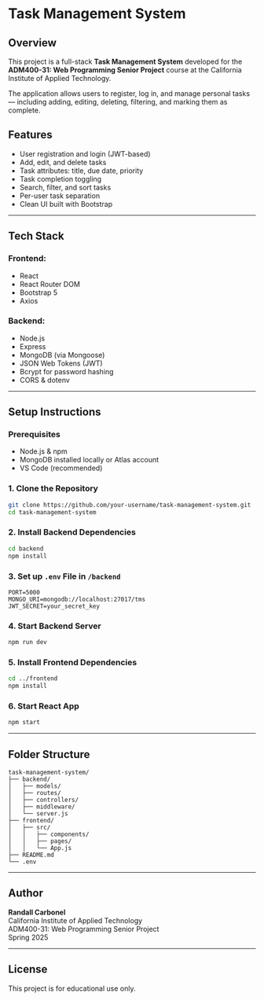 # Task Management System

## Overview

This project is a full-stack **Task Management System** developed for the **ADM400-31: Web Programming Senior Project** course at the California Institute of Applied Technology.

The application allows users to register, log in, and manage personal tasks — including adding, editing, deleting, filtering, and marking them as complete.

## Features

- User registration and login (JWT-based)
- Add, edit, and delete tasks
- Task attributes: title, due date, priority
- Task completion toggling
- Search, filter, and sort tasks
- Per-user task separation
- Clean UI built with Bootstrap

---

## Tech Stack

### Frontend:

- React
- React Router DOM
- Bootstrap 5
- Axios

### Backend:

- Node.js
- Express
- MongoDB (via Mongoose)
- JSON Web Tokens (JWT)
- Bcrypt for password hashing
- CORS & dotenv

---

## Setup Instructions

### Prerequisites

- Node.js & npm
- MongoDB installed locally or Atlas account
- VS Code (recommended)

### 1. Clone the Repository

```bash
git clone https://github.com/your-username/task-management-system.git
cd task-management-system
```

### 2. Install Backend Dependencies

```bash
cd backend
npm install
```

### 3. Set up `.env` File in `/backend`

```env
PORT=5000
MONGO_URI=mongodb://localhost:27017/tms
JWT_SECRET=your_secret_key
```

### 4. Start Backend Server

```bash
npm run dev
```

### 5. Install Frontend Dependencies

```bash
cd ../frontend
npm install
```

### 6. Start React App

```bash
npm start
```

---

## Folder Structure

```
task-management-system/
├── backend/
│   ├── models/
│   ├── routes/
│   ├── controllers/
│   ├── middleware/
│   └── server.js
├── frontend/
│   ├── src/
│   │   ├── components/
│   │   ├── pages/
│   │   └── App.js
├── README.md
└── .env
```

---

## Author

**Randall Carbonel**  
California Institute of Applied Technology  
ADM400-31: Web Programming Senior Project  
Spring 2025

---

## License

This project is for educational use only.
